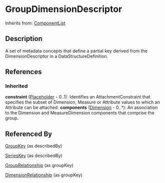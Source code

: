
# GroupDimensionDescriptor

Inherits from: [ComponentList](../Base/ComponentList.md)



## Description

A set of metadata concepts that define a partial key derived from the DimensionDescriptor in a DataStructureDefinition.




## References

### Inherited

**constraint** ([Placeholder](../Base/Placeholder.md) - 0..1): Identifies an AttachmentConstraint that specifies the subset of Dimension, Measure or Attribute values to which an Attribute can be attached.
**components** ([Dimension](Dimension.md) - 0..*): An association to the Dimension and MeasureDimension components that comprise the group.


## Referenced By

[GroupKey](GroupKey.md) (as describedBy)

[SeriesKey](SeriesKey.md) (as describedBy)

[GroupRelationship](GroupRelationship.md) (as groupKey)

[DimensionRelationship](DimensionRelationship.md) (as groupKey)


